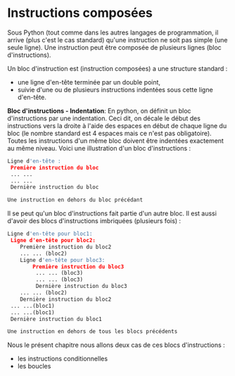 Instructions composées
=======================
Sous Python (tout comme dans les autres langages de programmation, il arrive (plus c'est le cas standard) qu'une instruction ne soit pas simple (une seule ligne). Une instruction peut être composée de plusieurs lignes (bloc d'instructions).

Un bloc d'instruction est (instruction composées) a une structure standard : 
- une ligne d'en-tête terminée par un double point, 
- suivie d'une ou de plusieurs instructions indentées sous cette ligne d'en-tête.

**Bloc d'instructions - Indentation**: En python, on définit un bloc d'instructions par une indentation. Ceci dit, on décale le début des instructions vers la droite à l'aide des espaces en début de chaque ligne du bloc (le nombre standard est 4 espaces mais ce n'est pas obligatoire). Toutes les instructions d'un même bloc doivent être indentées exactement au même niveau. Voici une illustration d'un bloc d'instructions :

```python
Ligne d'en-tête :
 Première instruction du bloc
 ... ...
 ... ...
 Dernière instruction du bloc

Une instruction en dehors du bloc précédant
```

Il se peut qu'un bloc d'instructions fait partie d'un autre bloc. Il est aussi d'avoir des blocs d'instructions imbriquées (plusieurs fois) :

```python
Ligne d'en-tête pour bloc1:
 Ligne d'en-tête pour bloc2:
    Première instruction du bloc2
    ... ... (bloc2)
    Ligne d'en-tête pour bloc3:
        Première instruction du bloc3
         ... ... (bloc3)
         ... ... (bloc3)
         Dernière instruction du bloc3
    ... ... (bloc2)
    Dernière instruction du bloc2
 ... ...(bloc1)
 ... ...(bloc1)
 Dernière instruction du bloc1

Une instruction en dehors de tous les blocs précédents
```


Nous le présent chapitre nous allons deux cas de ces blocs d'instructions : 
- les instructions conditionnelles
- les boucles
